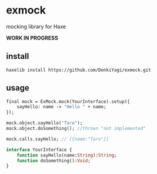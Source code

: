 # exmock

mocking library for Haxe

**WORK IN PROGRESS**

## install

```
haxelib install https://github.com/DenkiYagi/exmock.git
```

## usage

```haxe
final mock = ExMock.mock(YourInterface).setup({
    sayHello: name -> "Hello " + name;
});

mock.object.sayHello("Taro");
mock.object.doSomething(); //thrown "not implemented"

mock.calls.sayHello; // [{name:"Taro"}]
```

```haxe
interface YourInterface {
    function sayHello(name:String):String;
    function doSomething():Void;
}
